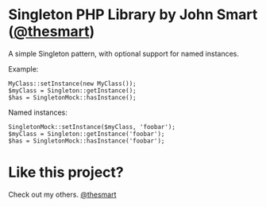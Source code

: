 Singleton PHP Library by John Smart ([@thesmart](https://github.com/thesmart))
==========================

A simple Singleton pattern, with optional support for named instances.

Example:

	MyClass::setInstance(new MyClass());
	$myClass = Singleton::getInstance();
	$has = SingletonMock::hasInstance();

Named instances:

	SingletonMock::setInstance($myClass, 'foobar');
	$myClass = Singleton::getInstance('foobar');
	$has = SingletonMock::hasInstance('foobar');

# Like this project?

Check out my others.
[@thesmart](https://twitter.com/thesmart)